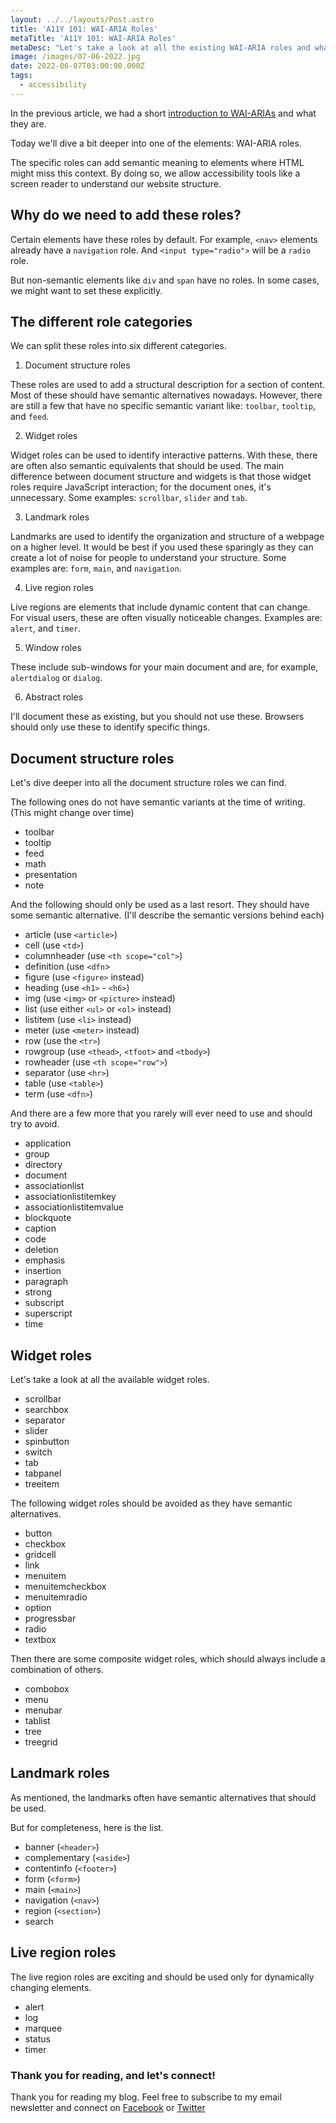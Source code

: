 ```yaml
---
layout: ../../layouts/Post.astro
title: 'A11Y 101: WAI-ARIA Roles'
metaTitle: 'A11Y 101: WAI-ARIA Roles'
metaDesc: "Let's take a look at all the existing WAI-ARIA roles and what they do"
image: /images/07-06-2022.jpg
date: 2022-06-07T03:00:00.000Z
tags:
  - accessibility
---
```


In the previous article, we had a short [introduction to WAI-ARIAs](https://daily-dev-tips.com/posts/a11y-101-wai-aria/) and what they are.

Today we'll dive a bit deeper into one of the elements: WAI-ARIA roles.

The specific roles can add semantic meaning to elements where HTML might miss this context.
By doing so, we allow accessibility tools like a screen reader to understand our website structure.

## Why do we need to add these roles?

Certain elements have these roles by default. For example, `<nav>` elements already have a `navigation` role.
And `<input type="radio">` will be a `radio` role.

But non-semantic elements like `div` and `span` have no roles. In some cases, we might want to set these explicitly.

## The different role categories

We can split these roles into six different categories.

1. Document structure roles

These roles are used to add a structural description for a section of content. Most of these should have semantic alternatives nowadays.
However, there are still a few that have no specific semantic variant like: `toolbar`, `tooltip`, and `feed`.

2. Widget roles

Widget roles can be used to identify interactive patterns. With these, there are often also semantic equivalents that should be used.
The main difference between document structure and widgets is that those widget roles require JavaScript interaction; for the document ones, it's unnecessary.
Some examples: `scrollbar`, `slider` and `tab`.

3. Landmark roles

Landmarks are used to identify the organization and structure of a webpage on a higher level.
It would be best if you used these sparingly as they can create a lot of noise for people to understand your structure.
Some examples are: `form`, `main`, and `navigation`.

4. Live region roles

Live regions are elements that include dynamic content that can change. For visual users, these are often visually noticeable changes.
Examples are: `alert`, and `timer`.

5. Window roles

These include sub-windows for your main document and are, for example, `alertdialog` or `dialog`.

6. Abstract roles

I'll document these as existing, but you should not use these. Browsers should only use these to identify specific things.

## Document structure roles

Let's dive deeper into all the document structure roles we can find.

The following ones do not have semantic variants at the time of writing. (This might change over time)

- toolbar
- tooltip
- feed
- math
- presentation
- note

And the following should only be used as a last resort. They should have some semantic alternative. (I'll describe the semantic versions behind each)

- article (use `<article>`)
- cell (use `<td>`)
- columnheader (use `<th scope="col">`)
- definition (use `<dfn`>
- figure (use `<figure>` instead)
- heading (use `<h1>` - `<h6>`)
- img (use `<img>` or `<picture>` instead)
- list (use either `<ul>` or `<ol>` instead)
- listitem (use `<li>` instead)
- meter (use `<meter>` instead)
- row (use the `<tr>`)
- rowgroup (use `<thead>`, `<tfoot>` and `<tbody>`)
- rowheader (use `<th scope="row">`)
- separator (use `<hr>`)
- table (use `<table>`)
- term (use `<dfn>`)

And there are a few more that you rarely will ever need to use and should try to avoid.

- application
- group
- directory
- document
- associationlist
- associationlistitemkey
- associationlistitemvalue
- blockquote
- caption
- code
- deletion
- emphasis
- insertion
- paragraph
- strong
- subscript
- superscript
- time

## Widget roles

Let's take a look at all the available widget roles.

- scrollbar
- searchbox
- separator
- slider
- spinbutton
- switch
- tab
- tabpanel
- treeitem

The following widget roles should be avoided as they have semantic alternatives.

- button
- checkbox
- gridcell
- link
- menuitem
- menuitemcheckbox
- menuitemradio
- option
- progressbar
- radio
- textbox

Then there are some composite widget roles, which should always include a combination of others.

- combobox
- menu
- menubar
- tablist
- tree
- treegrid

## Landmark roles

As mentioned, the landmarks often have semantic alternatives that should be used.

But for completeness, here is the list.

- banner (`<header>`)
- complementary (`<aside>`)
- contentinfo (`<footer>`)
- form (`<form>`)
- main (`<main>`)
- navigation (`<nav>`)
- region (`<section>`)
- search

## Live region roles

The live region roles are exciting and should be used only for dynamically changing elements.

- alert
- log
- marquee
- status
- timer

### Thank you for reading, and let's connect!

Thank you for reading my blog. Feel free to subscribe to my email newsletter and connect on [Facebook](https://www.facebook.com/DailyDevTipsBlog) or [Twitter](https://twitter.com/DailyDevTips1)
